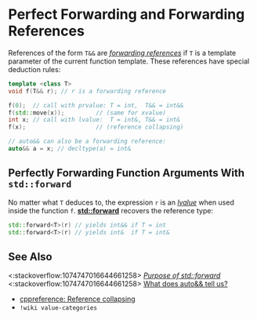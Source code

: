 # Perfect Forwarding and Forwarding References

References of the form `T&&` are
*[forwarding references](https://en.cppreference.com/w/cpp/language/reference#Forwarding_references)*
if `T` is a template parameter of the current function template.
These references have special deduction rules:
```cpp
template <class T>
void f(T&& r); // r is a forwarding reference

f(0);  // call with prvalue: T = int,  T&& = int&&
f(std::move(x));         // (same for xvalue)
int x; // call with lvalue:  T = int&, T&& = int&
f(x);                    // (reference collapsing)

// auto&& can also be a forwarding reference:
auto&& a = x; // decltype(a) = int&
```

## Perfectly Forwarding Function Arguments With `std::forward`
No matter what `T` deduces to, the expression `r`
is an
*[lvalue](https://en.cppreference.com/w/cpp/language/value_category#lvalue)*
when used inside the function `f`.
**[std::forward](https://en.cppreference.com/w/cpp/utility/forward)**
recovers the reference type:
```cpp
std::forward<T>(r) // yields int&& if T = int
std::forward<T>(r) // yields int&  if T = int&
```

## See Also
<:stackoverflow:1074747016644661258>
*[Purpose of std::forward](https://stackoverflow.com/q/3582001/5740428)*<br>
<:stackoverflow:1074747016644661258>
[What does auto&& tell us?](https://stackoverflow.com/q/13230480/5740428)<br>
- [cppreference: Reference collapsing](https://en.cppreference.com/w/cpp/language/reference#Reference_collapsing)
- `!wiki value-categories`
